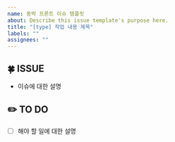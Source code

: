 ```yaml
---
name: 동박 프론트 이슈 템플릿
about: Describe this issue template's purpose here.
title: "[type] 작업 내용 제목"
labels: ""
assignees: ""
---
```


## 🍀 ISSUE

- 이슈에 대한 설명

## ✏️ TO DO

- [ ] 해야 할 일에 대한 설명

